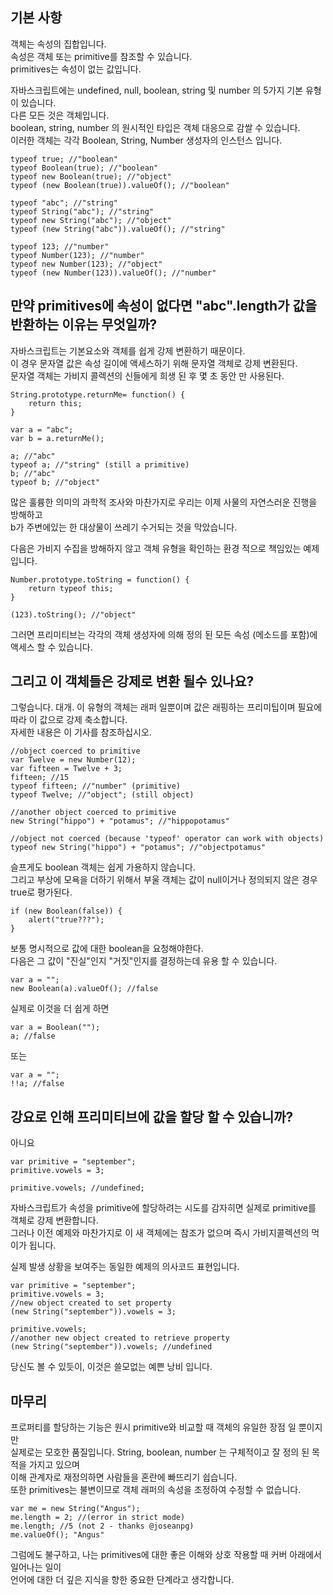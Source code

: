 ## 기본 사항
객체는 속성의 집합입니다.  
속성은 객체 또는 primitive를 참조할 수 있습니다.  
primitives는 속성이 없는 값입니다.

자바스크립트에는 undefined, null, boolean, string 및 number 의 5가지 기본 유형이 있습니다.  
다른 모든 것은 객체입니다.  
boolean, string, number 의 원시적인 타입은 객체 대응으로 감쌀 수 있습니다.  
이러한 객체는 각각 Boolean, String, Number 생성자의 인스턴스 입니다.

````
typeof true; //"boolean"
typeof Boolean(true); //"boolean"
typeof new Boolean(true); //"object"
typeof (new Boolean(true)).valueOf(); //"boolean"
 
typeof "abc"; //"string"
typeof String("abc"); //"string"
typeof new String("abc"); //"object"
typeof (new String("abc")).valueOf(); //"string"
 
typeof 123; //"number"
typeof Number(123); //"number"
typeof new Number(123); //"object"
typeof (new Number(123)).valueOf(); //"number"
````

## 만약 primitives에 속성이 없다면 "abc".length가 값을 반환하는 이유는 무엇일까?  
자바스크립트는 기본요소와 객체를 쉽게 강제 변환하기 때문이다.  
이 경우 문자열 값은 속성 길이에 액세스하기 위해 문자열 객체로 강제 변환된다.  
문자열 객체는 가비지 콜렉션의 신들에게 희생 된 후 몇 초 동안 만 사용된다.  

````
String.prototype.returnMe= function() {
    return this;
}
 
var a = "abc";
var b = a.returnMe();  
 
a; //"abc" 
typeof a; //"string" (still a primitive)
b; //"abc"
typeof b; //"object"
````
많은 훌륭한 의미의 과학적 조사와 마찬가지로 우리는 이제 사물의 자연스러운 진행을 방해하고  
b가 주변에있는 한 대상물이 쓰레기 수거되는 것을 막았습니다.


다음은 가비지 수집을 방해하지 않고 객체 유형을 확인하는 환경 적으로 책임있는 예제입니다.
````
Number.prototype.toString = function() {
    return typeof this;
}
 
(123).toString(); //"object"
````

그러면 프리미티브는 각각의 객체 생성자에 의해 정의 된 모든 속성 (메소드를 포함)에 액세스 할 수 있습니다.

## 그리고 이 객체들은 강제로 변환 될수 있나요?  
그렇습니다. 대개. 이 유형의 객체는 래퍼 일뿐이며 값은 래핑하는 프리미팁이며 필요에 따라 이 값으로 강제 축소합니다.  
자세한 내용은 이 기사를 참조하십시오.  

````
//object coerced to primitive 
var Twelve = new Number(12); 
var fifteen = Twelve + 3; 
fifteen; //15
typeof fifteen; //"number" (primitive)
typeof Twelve; //"object"; (still object)
 
//another object coerced to primitive
new String("hippo") + "potamus"; //"hippopotamus" 
 
//object not coerced (because 'typeof' operator can work with objects)
typeof new String("hippo") + "potamus"; //"objectpotamus"
````

슬프게도 boolean 객체는 쉽게 가용하지 않습니다.  
그리고 부상에 모욕을 더하기 위해서 부울 객체는 값이 null이거나 정의되지 않은 경우 true로 평가된다.
````
if (new Boolean(false)) {
    alert("true???"); 
}
````

보통 명시적으로 값에 대한 boolean을 요청해야한다.  
다음은 그 값이 "진실"인지 "거짓"인지를 결정하는데 유용 할 수 있습니다.  
````
var a = "";
new Boolean(a).valueOf(); //false
````
실제로 이것을 더 쉽게 하면
````
var a = Boolean("");
a; //false
````
또는
````
var a = "";
!!a; //false
````

## 강요로 인해 프리미티브에 값을 할당 할 수 있습니까?  
아니요
````
var primitive = "september";
primitive.vowels = 3;
 
primitive.vowels; //undefined;
````
자바스크립트가 속성을 primitive에 할당하려는 시도를 감자히면 실제로 primitive를 객체로 강제 변환합니다.  
그러나 이전 예제와 마찬가지로 이 새 객체에는 참조가 없으며 즉시 가비지콜렉션의 먹이가 됩니다.  

실제 발생 상황을 보여주는 동일한 예제의 의사코드 표현입니다.
````
var primitive = "september";
primitive.vowels = 3;
//new object created to set property 
(new String("september")).vowels = 3;
 
primitive.vowels;
//another new object created to retrieve property 
(new String("september")).vowels; //undefined
````
당신도 볼 수 있듯이, 이것은 쓸모없는 예쁜 낭비 입니다.

## 마무리
프로퍼티를 할당하는 기능은 원시 primitive와 비교할 때 객체의 유일한 장점 일 뿐이지만  
실제로는 모호한 품질입니다. String, boolean, number 는 구체적이고 잘 정의 된 목적을 가지고 있으며  
이해 관계자로 재정의하면 사람들을 혼란에 빠뜨리기 쉽습니다.  
또한 primitives는 불변이므로 객체 래퍼의 속성을 조정하여 수정할 수 없습니다.

````
var me = new String("Angus");
me.length = 2; //(error in strict mode)
me.length; //5 (not 2 - thanks @joseanpg)
me.valueOf(); "Angus"
````

그럼에도 불구하고, 나는 primitives에 대한 좋은 이해와 상호 작용할 때 커버 아래에서 일어나는 일이  
언어에 대한 더 깊은 지식을 향한 중요한 단계라고 생각합니다.
